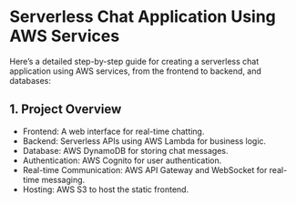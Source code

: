 
# Serverless Chat Application Using AWS Services
  Here’s a detailed step-by-step guide for creating a serverless chat application using AWS services, from the frontend to backend, and databases:

## 1. Project Overview
- Frontend: A web interface for real-time chatting.
- Backend: Serverless APIs using AWS Lambda for business logic.
- Database: AWS DynamoDB for storing chat messages.
- Authentication: AWS Cognito for user authentication.
- Real-time Communication: AWS API Gateway and WebSocket for real-time messaging.
- Hosting: AWS S3 to host the static frontend.
